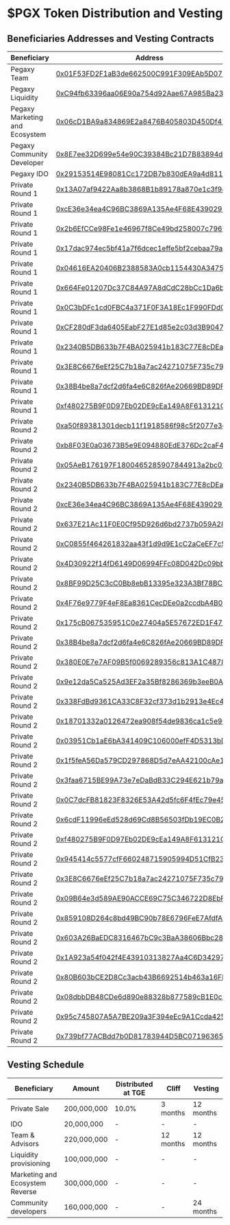 # $PGX Token Distribution and Vesting

## Beneficiaries Addresses and Vesting Contracts 
Beneficiary  | Address | Contract
-|-|-
Pegaxy Team | [0x01F53FD2F1aB3de662500C991F309EAb5D075a40](https://polygonscan.com/address/0x01F53FD2F1aB3de662500C991F309EAb5D075a40) | [0x8757E9873444aA07C610b1FC3b6717e86e6452D1](https://polygonscan.com/address/0x8757E9873444aA07C610b1FC3b6717e86e6452D1) |
Pegaxy Liquidity | [0xC94fb63396aa06E90a754d92Aae67A985Ba23ab7](https://polygonscan.com/address/0xC94fb63396aa06E90a754d92Aae67A985Ba23ab7) | Distributed |
Pegaxy Marketing and Ecosystem | [0x06cD1BA9a834869E2a8476B405803D450Df41167](https://polygonscan.com/address/0x06cD1BA9a834869E2a8476B405803D450Df41167) | Distributed |
Pegaxy Community Developer | [0x8E7ee32D699e54e90C39384Bc21D7B83894dCF91](https://polygonscan.com/address/0x8E7ee32D699e54e90C39384Bc21D7B83894dCF91) | [0x7c00Bee8552CCa98D828fFA3E7dFc58fa5CB60a6](https://polygonscan.com/address/0x7c00Bee8552CCa98D828fFA3E7dFc58fa5CB60a6) |
Pegaxy IDO | [0x29153514E98081Cc172DB7b830dEA9a4d811A584](https://polygonscan.com/address/0x29153514E98081Cc172DB7b830dEA9a4d811A584) | Distributed |
Private Round 1 | [0x13A07af9422Aa8b3868B1b89178a870e1c3f9424](https://polygonscan.com/address/0x13A07af9422Aa8b3868B1b89178a870e1c3f9424) | [0xA4Ce42eA9FD102050E900Bb851525aF92b304B99](https://polygonscan.com/address/0xA4Ce42eA9FD102050E900Bb851525aF92b304B99) |
Private Round 1 | [0xcE36e34ea4C96BC3869A135Ae4F68E439029254b](https://polygonscan.com/address/0xcE36e34ea4C96BC3869A135Ae4F68E439029254b) | [0x57362Ee4dA166a8E3ac5ce0148E7FBB3c9cCeBb3](https://polygonscan.com/address/0x57362Ee4dA166a8E3ac5ce0148E7FBB3c9cCeBb3) |
Private Round 1 | [0x2b6EfCCe98Fe1e46967f8Ce49bd258007c796945](https://polygonscan.com/address/0x2b6EfCCe98Fe1e46967f8Ce49bd258007c796945) | [0x28F3ba6ADe556e905e5D40E88ac53a68311EBdcE](https://polygonscan.com/address/0x28F3ba6ADe556e905e5D40E88ac53a68311EBdcE) |
Private Round 1 | [0x17dac974ec5bf41a7f6dcec1effe5bf2cebaa79a](https://polygonscan.com/address/0x17dac974ec5bf41a7f6dcec1effe5bf2cebaa79a) | [0x7374AbB88614092057537898E03EB624F921FA8b](https://polygonscan.com/address/0x7374AbB88614092057537898E03EB624F921FA8b) |
Private Round 1 | [0x04616EA20406B2388583A0cb1154430A34753dF7](https://polygonscan.com/address/0x04616EA20406B2388583A0cb1154430A34753dF7) | [0x29452e6D32B279677431AdeB83BeAEB5f2c8e5F8](https://polygonscan.com/address/0x29452e6D32B279677431AdeB83BeAEB5f2c8e5F8) |
Private Round 1 | [0x664Fe01207Dc37C84A97A8dCdC28bCc1Da6bEE57](https://polygonscan.com/address/0x664Fe01207Dc37C84A97A8dCdC28bCc1Da6bEE57) | [0x5e35Bb09fc63E713aAC97DeBECd4f598B0350834](https://polygonscan.com/address/0x5e35Bb09fc63E713aAC97DeBECd4f598B0350834) |
Private Round 1 | [0x0C3bDFc1cd0FBC4a371F0F3A18Ec1F990FDd0d39](https://polygonscan.com/address/0x0C3bDFc1cd0FBC4a371F0F3A18Ec1F990FDd0d39) | [0x80Aa48342CfD7FFB3536828a1ACd268b3b64dcFA](https://polygonscan.com/address/0x80Aa48342CfD7FFB3536828a1ACd268b3b64dcFA) |
Private Round 1 | [0xCF280dF3da6405EabF27E1d85e2c03d3B9047309](https://polygonscan.com/address/0xCF280dF3da6405EabF27E1d85e2c03d3B9047309) | [0x5Ec582bBF2ce59eb50e40781046f99e7daC1D607](https://polygonscan.com/address/0x5Ec582bBF2ce59eb50e40781046f99e7daC1D607) |
Private Round 1 | [0x2340B5DB633b7F4BA025941b183C77E8cDEa5134](https://polygonscan.com/address/0x2340B5DB633b7F4BA025941b183C77E8cDEa5134) | [0xA7087F684Ec5B2bE931505590cdC66D8dae4b133](https://polygonscan.com/address/0xA7087F684Ec5B2bE931505590cdC66D8dae4b133) |
Private Round 1 | [0x3E8C6676eEf25C7b18a7ac24271075F735c79A16](https://polygonscan.com/address/0x3E8C6676eEf25C7b18a7ac24271075F735c79A16) | [0x8140faC8f6C9C6a6E7B4F110e1a0b0F2C819EAc4](https://polygonscan.com/address/0x8140faC8f6C9C6a6E7B4F110e1a0b0F2C819EAc4) |
Private Round 1 | [0x38B4be8a7dcf2d6fa4e6C826fAe20669BD89DF2c](https://polygonscan.com/address/0x38B4be8a7dcf2d6fa4e6C826fAe20669BD89DF2c) | [0xB4ec70f871656Fe7d76344e0d753e68048779033](https://polygonscan.com/address/0x38B4be8a7dcf2d6fa4e6C826fAe20669BD89DF2c) |
Private Round 1 | [0xf480275B9F0D97Eb02DE9cEa149A8F613121C588](https://polygonscan.com/address/0xf480275B9F0D97Eb02DE9cEa149A8F613121C588) | [0x99e1dfb42397622A26E2AD67edaEF2A6396758A6](https://polygonscan.com/address/0x99e1dfb42397622A26E2AD67edaEF2A6396758A6) |
Private Round 2 | [0xa50f89381301decb11f1918586f98c5f2077e3ca](https://polygonscan.com/address/0xa50f89381301decb11f1918586f98c5f2077e3ca) | [0x584DFD3ce3793f2f4009873601796D33f008C895](https://polygonscan.com/address/0x584DFD3ce3793f2f4009873601796D33f008C895) |
Private Round 2 | [0xb8F03E0a03673B5e9E094880EdE376Dc2caF4286](https://polygonscan.com/address/0xb8F03E0a03673B5e9E094880EdE376Dc2caF4286) | [0x49f1514496b6501F0d1914cF7f320C880ce36e4E](https://polygonscan.com/address/0x49f1514496b6501F0d1914cF7f320C880ce36e4E) |
Private Round 2 | [0x05AeB176197F1800465285907844913a2bc02e75](https://polygonscan.com/address/0x05AeB176197F1800465285907844913a2bc02e75) | [0x0FAd12202aD23AAbf89ac5059A42A944fc47aFf0](https://polygonscan.com/address/0x0FAd12202aD23AAbf89ac5059A42A944fc47aFf0) |
Private Round 2 | [0x2340B5DB633b7F4BA025941b183C77E8cDEa5134](https://polygonscan.com/address/0x2340B5DB633b7F4BA025941b183C77E8cDEa5134) | [0xf427bFC7EFe4e92a4D3503434886F8883a58b7b6](https://polygonscan.com/address/0xf427bFC7EFe4e92a4D3503434886F8883a58b7b6) |
Private Round 2 | [0xcE36e34ea4C96BC3869A135Ae4F68E439029254b](https://polygonscan.com/address/0xcE36e34ea4C96BC3869A135Ae4F68E439029254b) | [0xE3d1a13D85c79d8E7BEda31A76702bEAD12E1602](https://polygonscan.com/address/0xE3d1a13D85c79d8E7BEda31A76702bEAD12E1602) |
Private Round 2 | [0x637E21Ac11F0E0Cf95D926d6bd2737b059A2858a](https://polygonscan.com/address/0x637E21Ac11F0E0Cf95D926d6bd2737b059A2858a) | [0xAD6bf9C7593E38ba24F578F4d8343EA24e0Bf5d1](https://polygonscan.com/address/0xAD6bf9C7593E38ba24F578F4d8343EA24e0Bf5d1) |
Private Round 2 | [0xC0855f464261832aa43f1d9d9E1cC2aCeEF7c54b](https://polygonscan.com/address/0xC0855f464261832aa43f1d9d9E1cC2aCeEF7c54b) | [0x37E4F25080D93941D18cb92619e71f4055BB14b1](https://polygonscan.com/address/0x37E4F25080D93941D18cb92619e71f4055BB14b1) |
Private Round 2 | [0x4D30922f14fD6149D06994FFc08D042Dc09bbd42](https://polygonscan.com/address/0x4D30922f14fD6149D06994FFc08D042Dc09bbd42) | [0x94A852CD73ba4a23488e1D17e304Fe46b9D9FE93](https://polygonscan.com/address/0x94A852CD73ba4a23488e1D17e304Fe46b9D9FE93) |
Private Round 2 | [0x8BF99D25C3cC0Bb8ebB13395e323A3Bf78BC2d48](https://polygonscan.com/address/0x8BF99D25C3cC0Bb8ebB13395e323A3Bf78BC2d48) | [0xc05ffA2c0244515B8dDC07220fDfC77c36C60073](https://polygonscan.com/address/0xc05ffA2c0244515B8dDC07220fDfC77c36C60073) |
Private Round 2 | [0x4F76e9779F4eF8Ea8361CecDEe0a2ccdbA4B06ba](https://polygonscan.com/address/0x4F76e9779F4eF8Ea8361CecDEe0a2ccdbA4B06ba) | [0xe2e746f79FfEe5dfF2B8c8B71D717FB4681Bcdcc](https://polygonscan.com/address/0xe2e746f79FfEe5dfF2B8c8B71D717FB4681Bcdcc) |
Private Round 2 | [0x175cB067535951C0e27404a5E57672ED1F477440](https://polygonscan.com/address/0x175cB067535951C0e27404a5E57672ED1F477440) | [0x1b18499973e7F2405E29FfeAB82A2cA9cFA1471c](https://polygonscan.com/address/0x1b18499973e7F2405E29FfeAB82A2cA9cFA1471c) |
Private Round 2 | [0x38B4be8a7dcf2d6fa4e6C826fAe20669BD89DF2c](https://polygonscan.com/address/0x38B4be8a7dcf2d6fa4e6C826fAe20669BD89DF2c) | [0x7a05FDc83f4d5D9DE102aD700E6C6a67b563eeb2](https://polygonscan.com/address/0x7a05FDc83f4d5D9DE102aD700E6C6a67b563eeb2) |
Private Round 2 | [0x380E0E7e7AF09B5f0069289356c813A1C4878fe0](https://polygonscan.com/address/0x380E0E7e7AF09B5f0069289356c813A1C4878fe0) | [0x1CB743bd360BF665BF2e79E6b098c3f5B9f25424](https://polygonscan.com/address/0x1CB743bd360BF665BF2e79E6b098c3f5B9f25424) |
Private Round 2 | [0x9e12da5Ca525Ad3EF2a35Bf8286369b3eeB0A0d2](https://polygonscan.com/address/0x9e12da5Ca525Ad3EF2a35Bf8286369b3eeB0A0d2) | [0xf108Ef354CD7Fd50B6b4E211971742F34a04D315](https://polygonscan.com/address/0xf108Ef354CD7Fd50B6b4E211971742F34a04D315) |
Private Round 2 | [0x338FdBd9361CA33C8F32cf373d1b2913e4Ec4540](https://polygonscan.com/address/0x338FdBd9361CA33C8F32cf373d1b2913e4Ec4540) | [0xFcCF4956361C88E80aEDd1E30877910Dd9f5227A](https://polygonscan.com/address/0xFcCF4956361C88E80aEDd1E30877910Dd9f5227A) |
Private Round 2 | [0x18701332a0126472ea908f54de9836ca1c5e9679](https://polygonscan.com/address/0x18701332a0126472ea908f54de9836ca1c5e9679) | [0x3413A355F16F95147Fd584c69Ad160d0D6142911](https://polygonscan.com/address/0x3413A355F16F95147Fd584c69Ad160d0D6142911) |
Private Round 2 | [0x03951Cb1aE6bA341409C106000efF4D5313bD319](https://polygonscan.com/address/0x03951Cb1aE6bA341409C106000efF4D5313bD319) | [0x041c85ef362B02266021b1D7bd9f4E0D1D2009D1](https://polygonscan.com/address/0x041c85ef362B02266021b1D7bd9f4E0D1D2009D1) |
Private Round 2 | [0x1f5feA56Da579CD297868D5d7eAA42100cAe17f5](https://polygonscan.com/address/0xf480275B9F0D97Eb02DE9cEa149A8F613121C588) | [0xde3427332855dC936928e1813cF8149fD7717D69](https://polygonscan.com/address/0xde3427332855dC936928e1813cF8149fD7717D69) |
Private Round 2 | [0x3faa6715BE99A73e7eDaBdB33C294E621b79a26F](https://polygonscan.com/address/0x3faa6715BE99A73e7eDaBdB33C294E621b79a26F) | [0x37C98032327071f7ae88847Cf1f412a769534e40](https://polygonscan.com/address/0x37C98032327071f7ae88847Cf1f412a769534e40) |
Private Round 2 | [0x0C7dcFB81823F8326E53A42d5fc6F4fEc79e4547](https://polygonscan.com/address/0x0C7dcFB81823F8326E53A42d5fc6F4fEc79e4547) | [0xed6cdc19a6328fc9c91319d571F5117d61CB78F1](https://polygonscan.com/address/0xed6cdc19a6328fc9c91319d571F5117d61CB78F1) |
Private Round 2 | [0x6cdF11996eEd528d69Cd8B56503fDb19EC0B2977](https://polygonscan.com/address/0x6cdF11996eEd528d69Cd8B56503fDb19EC0B2977) | [0x3fE8bf244f9AfDc7d386693c617b4fe7Ea1237C9](https://polygonscan.com/address/0x3fE8bf244f9AfDc7d386693c617b4fe7Ea1237C9) |
Private Round 2 | [0xf480275B9F0D97Eb02DE9cEa149A8F613121C588](https://polygonscan.com/address/0xf480275B9F0D97Eb02DE9cEa149A8F613121C588) | [0xFB82C9ADfCb734Ac0bcF13bBf60308FBc225CB21](https://polygonscan.com/address/0xFB82C9ADfCb734Ac0bcF13bBf60308FBc225CB21) |
Private Round 2 | [0x945414c5577cfF660248715905994D51CfB23625](https://polygonscan.com/address/0x945414c5577cfF660248715905994D51CfB23625) | [0x0057D4c47Da5A0Fb86A98E011E05Fc7419E713cE](https://polygonscan.com/address/0x0057D4c47Da5A0Fb86A98E011E05Fc7419E713cE) |
Private Round 2 | [0x3E8C6676eEf25C7b18a7ac24271075F735c79A16](https://polygonscan.com/address/0x3E8C6676eEf25C7b18a7ac24271075F735c79A16) | [0x154df82a7075735c77D0893dE8Fb32f86EC07614](https://polygonscan.com/address/0x154df82a7075735c77D0893dE8Fb32f86EC07614) |
Private Round 2 | [0x09B64e3d589AE90ACCE69C75C346722D8EbFB65D](https://polygonscan.com/address/0x09B64e3d589AE90ACCE69C75C346722D8EbFB65D) | [0xf7d9c20b79dEA5622144Bd9A0a85C648546960B2](https://polygonscan.com/address/0xf7d9c20b79dEA5622144Bd9A0a85C648546960B2) |
Private Round 2 | [0x859108D264c8bd49BC90b78E6796FeE7AfdfAC63](https://polygonscan.com/address/0x859108D264c8bd49BC90b78E6796FeE7AfdfAC63) | [0x5B18c41659EABb4E499727AE478FcD5F7E94bCd4](https://polygonscan.com/address/0x5B18c41659EABb4E499727AE478FcD5F7E94bCd4) |
Private Round 2 | [0x603A26BaEDC8316467bC9c3BaA38606Bbc286697](https://polygonscan.com/address/0x603A26BaEDC8316467bC9c3BaA38606Bbc286697) | [0x06F9465330C1ebedA0178a8e7CCd5adD425aDc84](https://polygonscan.com/address/0x06F9465330C1ebedA0178a8e7CCd5adD425aDc84) |
Private Round 2 | [0x1A923a54f042f4E43910313827Aa4C6D3429756D](https://polygonscan.com/address/0x1A923a54f042f4E43910313827Aa4C6D3429756D) | [0x00Dba888701CbFAe6FF20c447528c979323CFe78](https://polygonscan.com/address/0x00Dba888701CbFAe6FF20c447528c979323CFe78) |
Private Round 2 | [0x80B603bCE2D8Cc3acb43B6692514b463a16FB425](https://polygonscan.com/address/0x80B603bCE2D8Cc3acb43B6692514b463a16FB425) | [0xb3852023626A280dE9F8A708C2200268BcC988D6](https://polygonscan.com/address/0xb3852023626A280dE9F8A708C2200268BcC988D6) |
Private Round 2 | [0x08dbbDB48CDe6d890e88328b877589cB1E0c3680](https://polygonscan.com/address/0x08dbbDB48CDe6d890e88328b877589cB1E0c3680) | [0x32a75fBCccc4edc52f21756310D80F10D7e9F1A9](https://polygonscan.com/address/0x32a75fBCccc4edc52f21756310D80F10D7e9F1A9) |
Private Round 2 | [0x95c745807A5A7BE209a3F394eEc9A1Ccda4251F4](https://polygonscan.com/address/0x95c745807A5A7BE209a3F394eEc9A1Ccda4251F4) | [0x0216F0dD79eAA4E4dAF3cd831F972A5Fbc78dd87](https://polygonscan.com/address/0x0216F0dD79eAA4E4dAF3cd831F972A5Fbc78dd87) |
Private Round 2 | [0x739bf77ACBdd7b0D81783944D5BC07196365B26d](https://polygonscan.com/address/0x739bf77ACBdd7b0D81783944D5BC07196365B26d) | [0xCbF7FCdB5F2c11F8F514E31703A02D91E6FC0c0C](https://polygonscan.com/address/0xCbF7FCdB5F2c11F8F514E31703A02D91E6FC0c0C) |


##  Vesting Schedule 
Beneficiary  | Amount |  Distributed at TGE  | Cliff  | Vesting
-|-|-|-|-
Private Sale  |  200,000,000 |  10.0%  |3 months  | 12 months
IDO |    20,000,000 |  - |  -  | -
Team & Advisors | 220,000,000 | - | 12 months | 12 months
Liquidity provisioning  |  100,000,000 | -  |  -  | -
Marketing and Ecosystem Reverse | 300,000,000 | - | - | -
Community developers | 160,000,000 | - | - | 24 months
